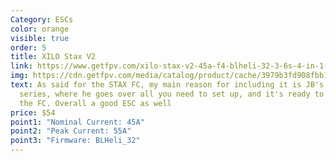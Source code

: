 ```yaml
---
Category: ESCs
color: orange
visible: true
order: 5
title: XILO Stax V2
link: https://www.getfpv.com/xilo-stax-v2-45a-f4-blheli-32-3-6s-4-in-1-esc.html
img: https://cdn.getfpv.com/media/catalog/product/cache/3979b3fd908fbb12b31974edb6316b2e/x/i/xilo-stax-v2-f4-45a-blheli_32-3-6s-4-in-1-esc-back.jpg
text: As said for the STAX FC, my main reason for including it is JB's tutorial
  series, where he goes over all you need to set up, and it's ready to go with
  the FC. Overall a good ESC as well
price: $54
point1: "Nominal Current: 45A"
point2: "Peak Current: 55A"
point3: "Firmware: BLHeli_32"
---
```

